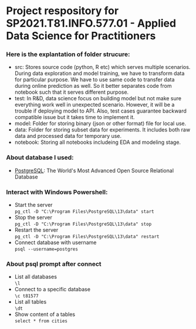 # Project respository for SP2021.T81.INFO.577.01 - Applied Data Science for Practitioners

### Here is the explantation of folder strucure:
- src: Stores source code (python, R etc) which serves multiple scenarios. During data exploration and model training, we have to transform data for particular purpose. We have to use same code to transfer data during online prediction as well. So it better separates code from notebook such that it serves different purpose.
- test: In R&D, data science focus on building model but not make sure everything work well in unexpected scenario. However, it will be a trouble if deploying model to API. Also, test cases guarantee backward compatible issue but it takes time to implement it.
- model: Folder for storing binary (json or other format) file for local use.
- data: Folder for storing subset data for experiments. It includes both raw data and processed data for temporary use.
- notebook: Storing all notebooks includeing EDA and modeling stage.

### About database I used:
- [PostgreSQL](https://www.postgresql.org/): The World's Most Advanced Open Source Relational Database

### Interact with Windows Powershell:
- Start the server
<br/>`pg_ctl -D "C:\Program Files\PostgreSQL\13\data" start`
- Stop the server
<br/>`pg_ctl -D "C:\Program Files\PostgreSQL\13\data" stop`
- Restart the server
<br/>`pg_ctl -D "C:\Program Files\PostgreSQL\13\data" restart`    
- Connect database with username
<br/>`psql --username=postgres`

### About psql prompt after connect
- List all databases
<br/>`\l`
- Connect to a specific database
<br/>`\c t81577`
- List all tables
<br/>`\dt`
- Show content of a tables
<br/>`select * from cities`
    

